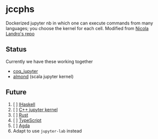 # jccphs 

Dockerized jupyter nb in which one can execute commands from many
languages; you choose the kernel for each cell.  Modified from [Nicola
Landro's repo](https://gitlab.com/nicolalandro/jupyter-and-coq)

## Status

Currently we have these working together
- [coq_jupyter](https://github.com/EugeneLoy/coq_jupyter)
- [almond](https://almond.sh/docs/quick-start-install) (scala jupyter kernel)

## Future

1. [ ] [IHaskell](https://github.com/IHaskell/IHaskell)
1. [ ] [C++ jupyter kernel](https://github.com/jupyter-xeus/xeus-cling)
1. [ ] [Rust](https://github.com/google/evcxr/tree/main/evcxr_jupyter)
1. [ ] [TypeScript](https://github.com/winnekes/itypescript)
1. [ ] [Agda](https://github.com/lclem/agda-kernel)
1. Adapt to use `jupyter-lab` instead

